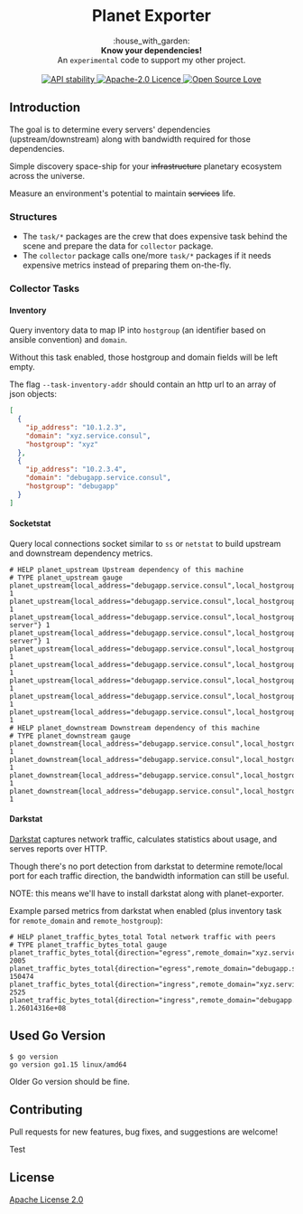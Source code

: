 <h1 align="center">Planet Exporter</h1>

<div align="center">
  :house_with_garden:
</div>
<div align="center">
  <strong>Know your dependencies!</strong>
</div>
<div align="center">
  An <code>experimental</code> code to support my other project.
</div>

<br />

<div align="center">
  <!-- Stability -->
  <a href="https://nodejs.org/api/documentation.html#documentation_stability_index">
    <img src="https://img.shields.io/badge/stability-experimental-orange.svg?style=flat-square"
      alt="API stability" />
  </a>
  <!-- Apache License -->
  <a href="https://opensource.org/licenses/Apache-2.0"><img
	src="https://img.shields.io/badge/License-Apache%202.0-blue.svg"
	border="0"
	alt="Apache-2.0 Licence"
	title="Apache-2.0 Licence">
  </a>
  <!-- Open Source Love -->
  <a href="#"><img
	src="https://badges.frapsoft.com/os/v1/open-source.svg?v=103"
	border="0"
	alt="Open Source Love"
	title="Open Source Love">
  </a>
</div>

## Introduction

The goal is to determine every servers' dependencies (upstream/downstream) along with bandwidth required for those dependencies.

Simple discovery space-ship for your ~~infrastructure~~ planetary ecosystem across the universe.

Measure an environment's potential to maintain ~~services~~ life.

### Structures

* The `task/*` packages are the crew that does expensive task behind the scene and prepare the data for `collector` package.
* The `collector` package calls one/more `task/*` packages if it needs expensive metrics instead of preparing them on-the-fly.

### Collector Tasks

#### Inventory

Query inventory data to map IP into `hostgroup` (an identifier based on ansible convention) and `domain`.

Without this task enabled, those hostgroup and domain fields will be left empty.

The flag `--task-inventory-addr` should contain an http url to an array of json objects:

```json
[
  {
    "ip_address": "10.1.2.3",
    "domain": "xyz.service.consul",
    "hostgroup": "xyz"
  },
  {
    "ip_address": "10.2.3.4",
    "domain": "debugapp.service.consul",
    "hostgroup": "debugapp"
  }
]
```

#### Socketstat

Query local connections socket similar to `ss` or `netstat` to build upstream and downstream dependency metrics.

```
# HELP planet_upstream Upstream dependency of this machine
# TYPE planet_upstream gauge
planet_upstream{local_address="debugapp.service.consul",local_hostgroup="debugapp",port="80",protocol="tcp",remote_address="xyz.service.consul",remote_hostgroup="xyz"} 1
planet_upstream{local_address="debugapp.service.consul",local_hostgroup="debugapp",port="8500",protocol="tcp",remote_address="xyz.service.consul",remote_hostgroup="xyz"} 1
planet_upstream{local_address="debugapp.service.consul",local_hostgroup="debugapp",port="8300",protocol="tcp",remote_address="10.2.3.3",remote_hostgroup="consul-server"} 1
planet_upstream{local_address="debugapp.service.consul",local_hostgroup="debugapp",port="8300",protocol="tcp",remote_address="10.2.3.4",remote_hostgroup="consul-server"} 1
planet_upstream{local_address="debugapp.service.consul",local_hostgroup="debugapp",port="3128",protocol="tcp",remote_address="100.100.98.18",remote_hostgroup=""} 1
planet_upstream{local_address="debugapp.service.consul",local_hostgroup="debugapp",port="443",protocol="tcp",remote_address="35.158.25.125",remote_hostgroup=""} 1
planet_upstream{local_address="debugapp.service.consul",local_hostgroup="debugapp",port="443",protocol="tcp",remote_address="52.219.32.222",remote_hostgroup=""} 1
planet_upstream{local_address="debugapp.service.consul",local_hostgroup="debugapp",port="80",protocol="tcp",remote_address="100.100.103.57",remote_hostgroup=""} 1
planet_upstream{local_address="debugapp.service.consul",local_hostgroup="debugapp",port="80",protocol="tcp",remote_address="100.100.30.26",remote_hostgroup=""} 1
# HELP planet_downstream Downstream dependency of this machine
# TYPE planet_downstream gauge
planet_downstream{local_address="debugapp.service.consul",local_hostgroup="debugapp",port="9100",protocol="tcp",remote_address="prometheus.service.consul",remote_hostgroup="prometheus"} 1
planet_downstream{local_address="debugapp.service.consul",local_hostgroup="debugapp",port="19100",protocol="tcp",remote_address="prometheus.service.consul",remote_hostgroup="prometheus"} 1
planet_downstream{local_address="debugapp.service.consul",local_hostgroup="debugapp",port="19100",protocol="tcp",remote_address="192.168.1.2",remote_hostgroup=""} 1
planet_downstream{local_address="debugapp.service.consul",local_hostgroup="debugapp",port="22",protocol="tcp",remote_address="192.168.1.2",remote_hostgroup=""} 1
```

#### Darkstat

[Darkstat](https://unix4lyfe.org/darkstat/) captures network traffic, calculates statistics about usage, and serves reports over HTTP.

Though there's no port detection from darkstat to determine remote/local port for each traffic direction, the bandwidth information can still be useful.

NOTE: this means we'll have to install darkstat along with planet-exporter.

Example parsed metrics from darkstat when enabled (plus inventory task for `remote_domain` and `remote_hostgroup`):

```
# HELP planet_traffic_bytes_total Total network traffic with peers
# TYPE planet_traffic_bytes_total gauge
planet_traffic_bytes_total{direction="egress",remote_domain="xyz.service.consul",remote_hostgroup="xyz",remote_ip="10.1.2.3"} 2005
planet_traffic_bytes_total{direction="egress",remote_domain="debugapp.service.consul",remote_hostgroup="debugapp",remote_ip="10.2.3.4"} 150474
planet_traffic_bytes_total{direction="ingress",remote_domain="xyz.service.consul",remote_hostgroup="xyz",remote_ip="10.1.2.3"} 2525
planet_traffic_bytes_total{direction="ingress",remote_domain="debugapp.service.consul",remote_hostgroup="debugapp",remote_ip="10.2.3.4"} 1.26014316e+08
```

## Used Go Version

```
$ go version
go version go1.15 linux/amd64
```

Older Go version should be fine.

## Contributing

Pull requests for new features, bug fixes, and suggestions are welcome!

Test

## License

[Apache License 2.0](https://github.com/williamchanrico/planet-exporter/blob/master/LICENSE)
